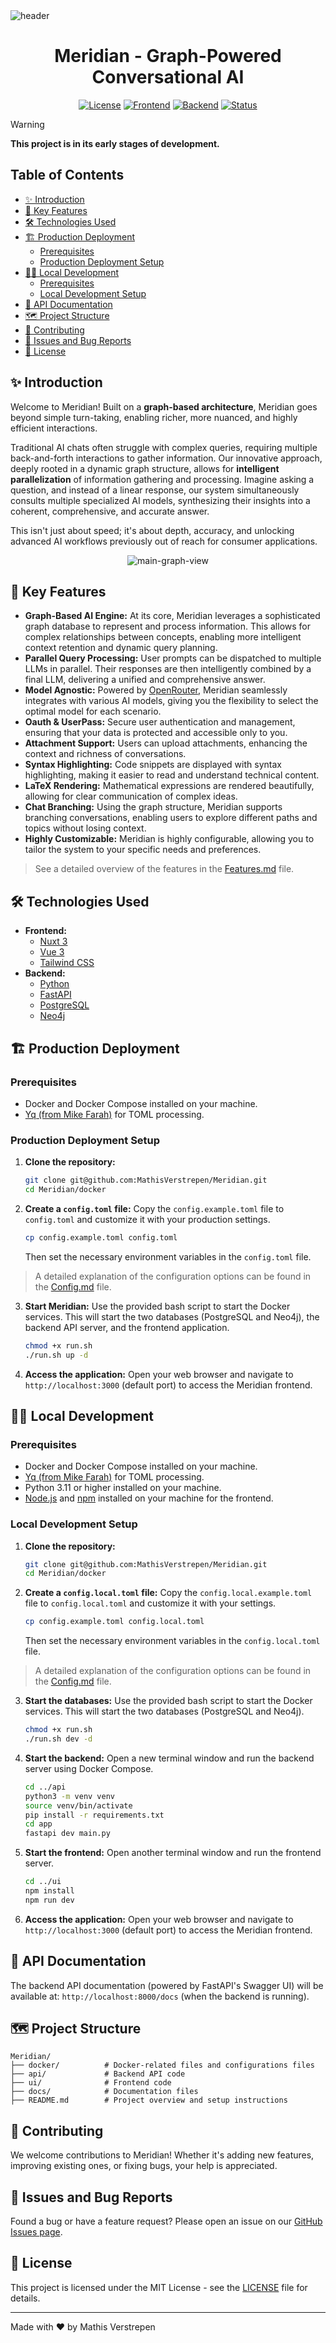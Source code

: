 <img src="docs/imgs/readme_header.png" alt="header" />

<div align="center">

# Meridian - Graph-Powered Conversational AI

[![License](https://img.shields.io/badge/License-MIT-blue.svg)](https://opensource.org/licenses/MIT)
[![Frontend](https://img.shields.io/badge/Frontend-Nuxt3-00DC82?logo=nuxt.js&logoColor=white)](https://nuxt.com/)
[![Backend](https://img.shields.io/badge/Backend-Python-3776AB?logo=python&logoColor=white)](https://www.python.org/)
[![Status](https://img.shields.io/badge/Status-Actively%20Developed-brightgreen)](https://github.com/your-username/your-repo-name/commits/main)

</div>

> [!WARNING]  
> **This project is in its early stages of development.**

## Table of Contents

- [✨ Introduction](#-introduction)
- [🌟 Key Features](#-key-features)
- [🛠️ Technologies Used](#%EF%B8%8F-technologies-used)
- [🏗️ Production Deployment](#%EF%B8%8F-production-deployment)
  - [Prerequisites](#prerequisites)
  - [Production Deployment Setup](#production-deployment-setup)
- [🧑‍💻 Local Development](#-local-development)
  - [Prerequisites](#prerequisites-1)
  - [Local Development Setup](#local-development-setup)
- [📄 API Documentation](#-api-documentation)
- [🗺️ Project Structure](#%EF%B8%8F-project-structure)
- [🤝 Contributing](#-contributing)
- [🐛 Issues and Bug Reports](#-issues-and-bug-reports)
- [📄 License](#-license)

## ✨ Introduction

Welcome to Meridian! Built on a **graph-based architecture**, Meridian goes beyond simple turn-taking, enabling richer, more nuanced, and highly efficient interactions.

Traditional AI chats often struggle with complex queries, requiring multiple back-and-forth interactions to gather information. Our innovative approach, deeply rooted in a dynamic graph structure, allows for **intelligent parallelization** of information gathering and processing. Imagine asking a question, and instead of a linear response, our system simultaneously consults multiple specialized AI models, synthesizing their insights into a coherent, comprehensive, and accurate answer.

This isn't just about speed; it's about depth, accuracy, and unlocking advanced AI workflows previously out of reach for consumer applications.

<p align="center">
    <img src="docs/imgs/main-graph-view.png" alt="main-graph-view"/>
</p>

## 🌟 Key Features

* **Graph-Based AI Engine:** At its core, Meridian leverages a sophisticated graph database to represent and process information. This allows for complex relationships between concepts, enabling more intelligent context retention and dynamic query planning.
* **Parallel Query Processing:** User prompts can be dispatched to multiple LLMs in parallel. Their responses are then intelligently combined by a final LLM, delivering a unified and comprehensive answer.
* **Model Agnostic:** Powered by [OpenRouter](https://openrouter.ai/), Meridian seamlessly integrates with various AI models, giving you the flexibility to select the optimal model for each scenario.
* **Oauth & UserPass:** Secure user authentication and management, ensuring that your data is protected and accessible only to you.
* **Attachment Support:** Users can upload attachments, enhancing the context and richness of conversations.
* **Syntax Highlighting:** Code snippets are displayed with syntax highlighting, making it easier to read and understand technical content.
* **LaTeX Rendering:** Mathematical expressions are rendered beautifully, allowing for clear communication of complex ideas.
* **Chat Branching:** Using the graph structure, Meridian supports branching conversations, enabling users to explore different paths and topics without losing context.
* **Highly Customizable:** Meridian is highly configurable, allowing you to tailor the system to your specific needs and preferences.

> See a detailed overview of the features in the [Features.md](docs/Features.md) file.

## 🛠️ Technologies Used

*   **Frontend:**
    *   [Nuxt 3](https://nuxt.com/)
    *   [Vue 3](https://vuejs.org/)
    *   [Tailwind CSS](https://tailwindcss.com/)
*   **Backend:**
    *   [Python](https://www.python.org/)
    *   [FastAPI](https://fastapi.tiangolo.com/)
    *   [PostgreSQL](https://www.postgresql.org/)
    *   [Neo4j](https://neo4j.com/)

## 🏗️ Production Deployment

### Prerequisites

*   Docker and Docker Compose installed on your machine.
*   [Yq (from Mike Farah)](https://github.com/mikefarah/yq/#install) for TOML processing.

### Production Deployment Setup

1. **Clone the repository:**
    ```bash
    git clone git@github.com:MathisVerstrepen/Meridian.git
    cd Meridian/docker
    ```

2. **Create a `config.toml` file:**
    Copy the `config.example.toml` file to `config.toml` and customize it with your production settings.
    ```bash
    cp config.example.toml config.toml
    ```
    Then set the necessary environment variables in the `config.toml` file.

> A detailed explanation of the configuration options can be found in the [Config.md](docs/Config.md) file.

3. **Start Meridian:**
    Use the provided bash script to start the Docker services. 
    This will start the two databases (PostgreSQL and Neo4j), the backend API server, and the frontend application.
    ```bash
    chmod +x run.sh
    ./run.sh up -d
    ```

4. **Access the application:**
    Open your web browser and navigate to `http://localhost:3000` (default port) to access the Meridian frontend.

## 🧑‍💻 Local Development

### Prerequisites

*   Docker and Docker Compose installed on your machine.
*   [Yq (from Mike Farah)](https://github.com/mikefarah/yq/#install) for TOML processing.
*   Python 3.11 or higher installed on your machine.
*   [Node.js](https://nodejs.org/) and [npm](https://www.npmjs.com/) installed on your machine for the frontend.

### Local Development Setup

1. **Clone the repository:**
    ```bash
    git clone git@github.com:MathisVerstrepen/Meridian.git
    cd Meridian/docker
    ```

2. **Create a `config.local.toml` file:**
    Copy the `config.local.example.toml` file to `config.local.toml` and customize it with your settings.
    ```bash
    cp config.example.toml config.local.toml
    ```
    Then set the necessary environment variables in the `config.local.toml` file.

> A detailed explanation of the configuration options can be found in the [Config.md](docs/Config.md) file.

3. **Start the databases:**
    Use the provided bash script to start the Docker services. This will start the two databases (PostgreSQL and Neo4j).
    ```bash
    chmod +x run.sh
    ./run.sh dev -d
    ```

4. **Start the backend:**
    Open a new terminal window and run the backend server using Docker Compose.
    ```bash
    cd ../api
    python3 -m venv venv
    source venv/bin/activate
    pip install -r requirements.txt
    cd app
    fastapi dev main.py
    ```

5. **Start the frontend:**
    Open another terminal window and run the frontend server.
    ```bash
    cd ../ui
    npm install
    npm run dev
    ```

6. **Access the application:**
    Open your web browser and navigate to `http://localhost:3000` (default port) to access the Meridian frontend.



## 📄 API Documentation

The backend API documentation (powered by FastAPI's Swagger UI) will be available at:
`http://localhost:8000/docs` (when the backend is running).

## 🗺️ Project Structure

```
Meridian/
├── docker/          # Docker-related files and configurations files
├── api/             # Backend API code
├── ui/              # Frontend code
├── docs/            # Documentation files
├── README.md        # Project overview and setup instructions
```

## 🤝 Contributing

We welcome contributions to Meridian! Whether it's adding new features, improving existing ones, or fixing bugs, your help is appreciated.

## 🐛 Issues and Bug Reports

Found a bug or have a feature request? Please open an issue on our [GitHub Issues page](https://github.com/MathisVerstrepen/Meridian/issues).

## 📄 License

This project is licensed under the MIT License - see the [LICENSE](LICENSE) file for details.

---

Made with ❤️ by Mathis Verstrepen